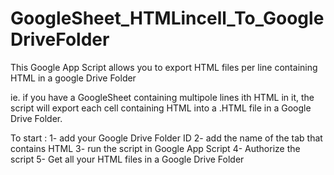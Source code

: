 # GoogleSheet_HTMLincell_To_GoogleDriveFolder
This Google App Script allows you to export HTML files per line containing HTML in a google Drive Folder

ie. if you have a GoogleSheet containing multipole lines ith HTML in it, the script will export each cell containing HTML into a .HTML file in a Google Drive Folder.

To start : 
1- add your Google Drive Folder ID
2- add the name of the tab that contains HTML
3- run the script in Google App Script
4- Authorize the script
5- Get all your HTML files in a Google Drive Folder

